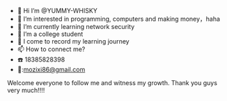 - 👋 Hi I’m @YUMMY-WHISKY
- 👀 I’m interested in programming, computers and making money，haha
- 🌱 I’m currently learning network security
- 💞️ I’m a college student
- 📓 I come to record my learning journey
- 📫 How to connect me?
- ☎️ 18385828398
- 📧:mozixi86@gmail.com

Welcome everyone to follow me and witness my growth.
Thank you guys very much!!!!

<!---
YUMMY-WHISKY/YUMMY-WHISKY is a ✨ special ✨ repository because its `README.md` (this file) appears on your GitHub profile.
You can click the Preview link to take a look at your changes.
--->
